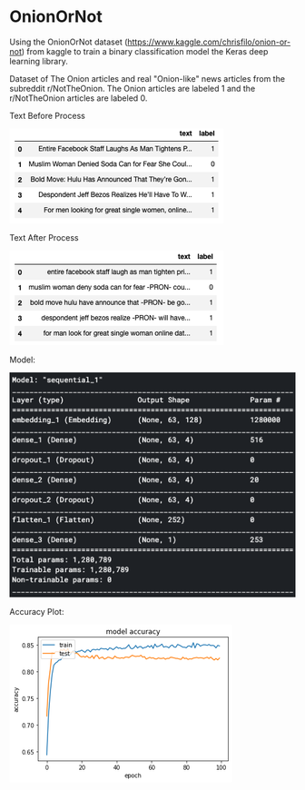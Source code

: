 # OnionOrNot
Using the OnionOrNot dataset (https://www.kaggle.com/chrisfilo/onion-or-not) from kaggle to train a binary classification model the Keras deep learning library.

Dataset of The Onion articles and real "Onion-like" news articles from the subreddit r/NotTheOnion. The Onion articles are labeled 1 and the r/NotTheOnion articles are labeled 0.

Text Before Process

![alt text](https://github.com/xga0/OnionOrNot/blob/master/Before.png)

Text After Process

![alt text](https://github.com/xga0/OnionOrNot/blob/master/After.png)

Model:

![alt text](https://github.com/xga0/OnionOrNot/blob/master/Model.png)

Accuracy Plot:

![alt text](https://github.com/xga0/OnionOrNot/blob/master/Accuracy.png)
